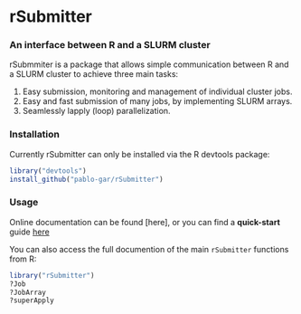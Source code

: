 # rSubmitter 
### An interface between R and a SLURM cluster

rSubmmiter is a package that allows simple communication between R and a SLURM cluster to achieve three main tasks:
1. Easy submission, monitoring and management of individual cluster jobs.
2. Easy and fast submission of many jobs, by implementing SLURM arrays.
3. Seamlessly lapply (loop) parallelization.

### Installation
Currently rSubmitter can only be installed via the R devtools package:
```r
library("devtools")
install_github("pablo-gar/rSubmitter")
```

### Usage
Online documentation can be found [here], or you can find a **quick-start** guide [here](https://pablo-gar.github.io/rSubmitter/articles/quick_start.html)

You can also access the full documention of the main `rSubmitter` functions from R:
```r
library("rSubmitter")
?Job
?JobArray
?superApply
```
